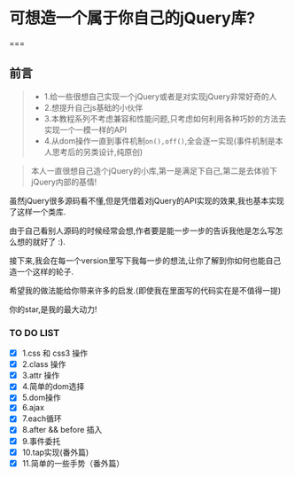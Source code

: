 # 可想造一个属于你自己的jQuery库?

===

## 前言

> * 1.给一些很想自己实现一个jQuery或者是对实现jQuery非常好奇的人
> * 2.想提升自己js基础的小伙伴
> * 3.本教程系列不考虑兼容和性能问题,只考虑如何利用各种巧妙的方法去实现一个一模一样的API
> * 4.从dom操作一直到事件机制`on(),off()`,全会逐一实现(事件机制是本人思考后的另类设计,纯原创)


> 本人一直很想自己造个jQuery的小库,第一是满足下自己,第二是去体验下jQuery内部的基情!

虽然jQuery很多源码看不懂,但是凭借着对jQuery的API实现的效果,我也基本实现了这样一个类库.
 
由于自己看别人源码的时候经常会想,作者要是能一步一步的告诉我他是怎么写怎么想的就好了 :).

接下来,我会在每一个version里写下我每一步的想法,让你了解到你如何也能自己造一个这样的轮子.

希望我的做法能给你带来许多的启发.(即使我在里面写的代码实在是不值得一提)

你的star,是我的最大动力!

### TO DO LIST

- [x] 1.css 和 css3  操作
- [x] 2.class 操作
- [x] 3.attr 操作
- [x] 4.简单的dom选择
- [x] 5.dom操作
- [x] 6.ajax
- [x] 7.each循环
- [x] 8.after && before 插入
- [x] 9.事件委托
- [x] 10.tap实现(番外篇)
- [x] 11.简单的一些手势（番外篇）
